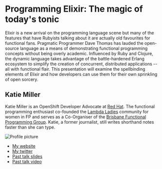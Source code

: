 # Programming Elixir: The magic of today's tonic

Elixir is a new arrival on the programming language scene but many of the features that have Rubyists talking about it are actually old favourites for functional fans. Pragmatic Programmer Dave Thomas has lauded the open-source language as a means of demonstrating functional programming concepts without being overly academic. Influenced by Ruby and Clojure, the dynamic language takes advantage of the battle-hardened Erlang ecosystem to simplify the creation of concurrent, distributed applications -- all with functional flair. This presentation will examine the spellbinding elements of Elixir and how developers can use them for their own sprinkling of open sorcery. 

## Katie Miller 

Katie Miller is an OpenShift Developer Advocate at [Red Hat](http://www.redhat.com). The functional programming enthusiast co-founded the [Lambda Ladies](http://www.lambdaladies.com) community for women in FP and serves as a Co-Organiser of the [Brisbane Functional Programming Group](http://bfpg.org). Katie, a former journalist, still writes shorthand notes faster than she can type.

![Profile picture](https://raw.github.com/codemiller/rubyconfau-2014-cfp/master/talk-Katie_Miller-Programming_Elixir/katie_miller.jpg)

- [My website](http://codemiller.com)
- [My twitter](https://twitter.com/codemiller)
- [Past talk slides](http://lanyrd.com/profile/codemiller/slides/)
- [Past talk video](http://lanyrd.com/profile/codemiller/video/)
